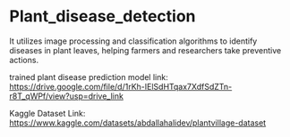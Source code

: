 # Plant_disease_detection
 It utilizes image processing and classification algorithms to identify diseases in plant leaves, helping farmers and researchers take preventive actions. 


trained plant disease prediction model link: https://drive.google.com/file/d/1rKh-IElSdHTqax7XdfSdZTn-r8T_qWPf/view?usp=drive_link

Kaggle Dataset Link: https://www.kaggle.com/datasets/abdallahalidev/plantvillage-dataset
